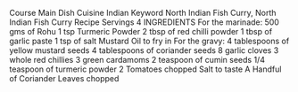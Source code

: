 Course Main Dish Cuisine Indian Keyword North Indian Fish Curry, North Indian Fish Curry Recipe Servings 4 INGREDIENTS For the marinade: 500 gms of Rohu 1 tsp Turmeric Powder 2 tbsp of red chilli powder 1 tbsp of garlic paste 1 tsp of salt Mustard Oil to fry in For the gravy: 4 tablespoons of yellow mustard seeds 4 tablespoons of coriander seeds 8 garlic cloves 3 whole red chillies 3 green cardamoms 2 teaspoon of cumin seeds 1/4 teaspoon of turmeric powder 2 Tomatoes chopped Salt to taste A Handful of Coriander Leaves chopped